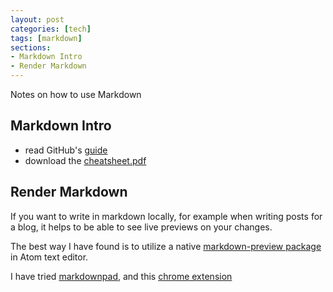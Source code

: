 ```yaml
---
layout: post
categories: [tech]
tags: [markdown]
sections:
- Markdown Intro
- Render Markdown
---
```


Notes on how to use Markdown  

<!-- excerpt separator -->

<div class="heading" id="markdown_intro"></div>  

## Markdown Intro  

- read GitHub's [guide](https://guides.github.com/features/mastering-markdown/)  
- download the [cheatsheet.pdf](https://guides.github.com/pdfs/markdown-cheatsheet-online.pdf)  

<div class="heading" id="render_markdown"></div>  

## Render Markdown  

If you want to write in markdown locally, for example when writing posts for a blog, it helps to be able to see live previews on your changes.

The best way I have found is to utilize a native [markdown-preview package](https://github.com/atom/markdown-preview) in Atom text editor.

I have tried [markdownpad](https://markdownpad.com/), and this [chrome extension](https://chrome.google.com/webstore/detail/markdown-preview-plus/febilkbfcbhebfnokafefeacimjdckgl)
